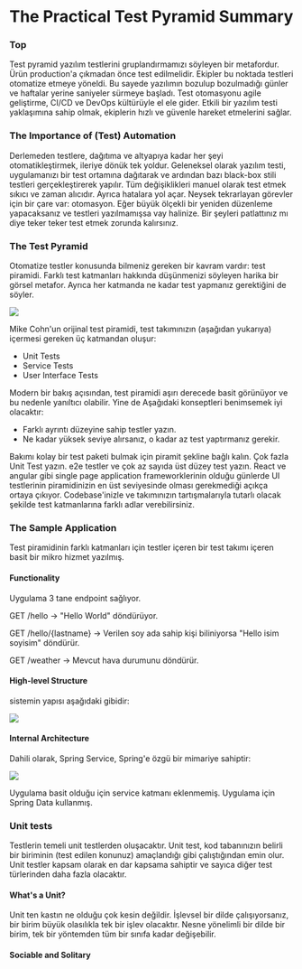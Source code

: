 # The Practical Test Pyramid Summary

### Top

Test pyramid yazılım testlerini gruplandırmamızı söyleyen bir metafordur. Ürün production'a çıkmadan önce test edilmelidir. Ekipler bu noktada testleri otomatize etmeye yöneldi. 
Bu sayede yazılımın bozulup bozulmadığı günler ve haftalar yerine saniyeler sürmeye başladı. Test otomasyonu agile geliştirme, CI/CD ve DevOps kültürüyle el ele gider.
Etkili bir yazılım testi yaklaşımına sahip olmak, ekiplerin hızlı ve güvenle hareket etmelerini sağlar.

### The Importance of (Test) Automation

Derlemeden testlere, dağıtıma ve altyapıya kadar her şeyi otomatikleştirmek, ileriye dönük tek yoldur. Geleneksel olarak yazılım testi, uygulamanızı bir test ortamına dağıtarak ve ardından bazı black-box stili testleri gerçekleştirerek yapılır.
Tüm değişiklikleri manuel olarak test etmek sıkıcı ve zaman alıcıdır. Ayrıca hatalara yol açar. Neysek tekrarlayan görevler için bir çare var: otomasyon.
Eğer büyük ölçekli bir yeniden düzenleme yapacaksanız ve testleri yazılmamışsa vay halinize. Bir şeyleri patlattınız mı diye teker teker test etmek zorunda kalırsınız.

### The Test Pyramid

Otomatize testler konusunda bilmeniz gereken bir kavram vardır: test piramidi. Farklı test katmanları hakkında düşünmenizi söyleyen harika bir görsel metafor. Ayrıca her katmanda ne kadar test yapmanız gerektiğini de söyler.

![](https://martinfowler.com/articles/practical-test-pyramid/testPyramid.png)

Mike Cohn'un orijinal test piramidi, test takımınızın (aşağıdan yukarıya) içermesi gereken üç katmandan oluşur:
- Unit Tests
- Service Tests
- User Interface Tests

Modern bir bakış açısından, test piramidi aşırı derecede basit görünüyor ve bu nedenle yanıltıcı olabilir. Yine de Aşağıdaki konseptleri benimsemek iyi olacaktır:
- Farklı ayrıntı düzeyine sahip testler yazın.
- Ne kadar yüksek seviye alırsanız, o kadar az test yaptırmanız gerekir.

Bakımı kolay bir test paketi bulmak için piramit şekline bağlı kalın. Çok fazla Unit Test yazın. e2e testler ve çok az sayıda üst düzey test yazın.
React ve angular gibi single page application frameworklerinin olduğu günlerde UI testlerinin piramidinizin en üst seviyesinde olması gerekmediği açıkça ortaya çıkıyor.
Codebase'inizle ve takımınızın tartışmalarıyla tutarlı olacak şekilde test katmanlarına farklı adlar verebilirsiniz.

### The Sample Application

Test piramidinin farklı katmanları için testler içeren bir test takımı içeren basit bir mikro hizmet yazılmış. 

#### Functionality

Uygulama 3 tane endpoint sağlıyor.


GET /hello -> "Hello World" döndürüyor.

GET /hello/{lastname} -> Verilen soy ada sahip kişi biliniyorsa "Hello isim soyisim" döndürür.

GET /weather -> Mevcut hava durumunu döndürür.

#### High-level Structure

sistemin yapısı aşağıdaki gibidir:

![](https://martinfowler.com/articles/practical-test-pyramid/testService.png)

#### Internal Architecture

Dahili olarak, Spring Service, Spring'e özgü bir mimariye sahiptir:

![](https://martinfowler.com/articles/practical-test-pyramid/testArchitecture.png)

Uygulama basit olduğu için service katmanı eklenmemiş. Uygulama için Spring Data kullanmış.

### Unit tests

Testlerin temeli unit testlerden oluşacaktır. Unit test, kod tabanınızın belirli bir biriminin (test edilen konunuz) amaçlandığı gibi çalıştığından emin olur. 
Unit testler kapsam olarak en dar kapsama sahiptir ve sayıca diğer test türlerinden daha fazla olacaktır.

#### What's a Unit?

Unit ten kastın ne olduğu çok kesin değildir. İşlevsel bir dilde çalışıyorsanız, bir birim büyük olasılıkla tek bir işlev olacaktır. Nesne yönelimli bir dilde bir birim, tek bir yöntemden tüm bir sınıfa kadar değişebilir.

#### Sociable and Solitary


